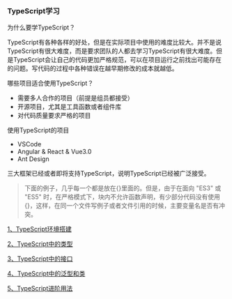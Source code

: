 ### TypeScript学习

为什么要学TypeScript？

TypeScript有各种各样的好处，但是在实际项目中使用的难度比较大。并不是说TypeScript有很大难度，而是要求团队的人都去学习TypeScript有很大难度。但是TypeScript会让自己的代码更加严格规范，可以在项目运行之前找出可能存在的问题。写代码的过程中各种错误在越早期修改的成本就越低。

哪些项目适合使用TypeScript？

 - 需要多人合作的项目（前提是组员都接受）
 - 开源项目，尤其是工具函数或者组件库
 - 对代码质量要求严格的项目

使用TypeScript的项目

 - VSCode
 - Angular & React & Vue3.0
 - Ant Design

三大框架已经或者即将支持TypeScript，说明TypeScript已经被广泛接受。

> 下面的例子，几乎每一个都是放在{}里面的。但是，由于在面向 "ES3" 或 "ES5" 时，在严格模式下，块内不允许函数声明，有少部分代码没有使用{}，这样，在同一个文件写例子或者文件引用的时候，主要变量名是否有冲突。

[1、TypeScript环境搭建](https://github.com/beat-the-buzzer/typescript/tree/master/ts-env)

[2、TypeScript中的类型](https://github.com/beat-the-buzzer/typescript/tree/master/ts-type)

[3、TypeScript中的接口](https://github.com/beat-the-buzzer/typescript/tree/master/ts-interface)

[4、TypeScript中的泛型和类](https://github.com/beat-the-buzzer/typescript/tree/master/ts-generics-class)

[5、TypeScript进阶用法](https://github.com/beat-the-buzzer/typescript/tree/master/ts-super)

